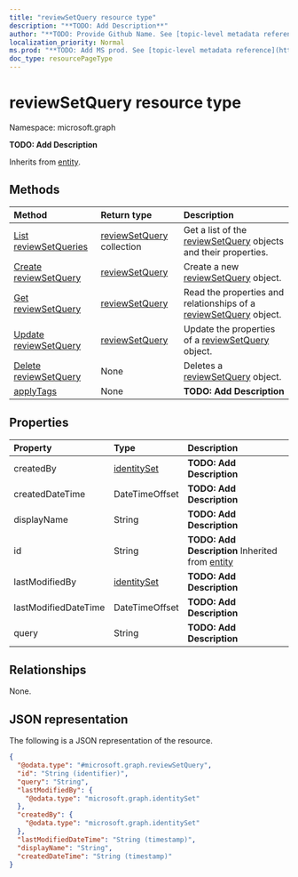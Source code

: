 ```yaml
---
title: "reviewSetQuery resource type"
description: "**TODO: Add Description**"
author: "**TODO: Provide Github Name. See [topic-level metadata reference](https://msgo.azurewebsites.net/add/document/guidelines/metadata.html#topic-level-metadata)**"
localization_priority: Normal
ms.prod: "**TODO: Add MS prod. See [topic-level metadata reference](https://msgo.azurewebsites.net/add/document/guidelines/metadata.html#topic-level-metadata)**"
doc_type: resourcePageType
---
```


# reviewSetQuery resource type

Namespace: microsoft.graph

**TODO: Add Description**


Inherits from [entity](../resources/entity.md).

## Methods
|Method|Return type|Description|
|:---|:---|:---|
|[List reviewSetQueries](../api/reviewsetquery-list.md)|[reviewSetQuery](../resources/reviewsetquery.md) collection|Get a list of the [reviewSetQuery](../resources/reviewsetquery.md) objects and their properties.|
|[Create reviewSetQuery](../api/reviewsetquery-create.md)|[reviewSetQuery](../resources/reviewsetquery.md)|Create a new [reviewSetQuery](../resources/reviewsetquery.md) object.|
|[Get reviewSetQuery](../api/reviewsetquery-get.md)|[reviewSetQuery](../resources/reviewsetquery.md)|Read the properties and relationships of a [reviewSetQuery](../resources/reviewsetquery.md) object.|
|[Update reviewSetQuery](../api/reviewsetquery-update.md)|[reviewSetQuery](../resources/reviewsetquery.md)|Update the properties of a [reviewSetQuery](../resources/reviewsetquery.md) object.|
|[Delete reviewSetQuery](../api/reviewsetquery-delete.md)|None|Deletes a [reviewSetQuery](../resources/reviewsetquery.md) object.|
|[applyTags](../api/reviewsetquery-applytags.md)|None|**TODO: Add Description**|

## Properties
|Property|Type|Description|
|:---|:---|:---|
|createdBy|[identitySet](../resources/identityset.md)|**TODO: Add Description**|
|createdDateTime|DateTimeOffset|**TODO: Add Description**|
|displayName|String|**TODO: Add Description**|
|id|String|**TODO: Add Description** Inherited from [entity](../resources/entity.md)|
|lastModifiedBy|[identitySet](../resources/identityset.md)|**TODO: Add Description**|
|lastModifiedDateTime|DateTimeOffset|**TODO: Add Description**|
|query|String|**TODO: Add Description**|

## Relationships
None.

## JSON representation
The following is a JSON representation of the resource.
<!-- {
  "blockType": "resource",
  "keyProperty": "id",
  "@odata.type": "microsoft.graph.reviewSetQuery",
  "baseType": "microsoft.graph.entity",
  "openType": false
}
-->
``` json
{
  "@odata.type": "#microsoft.graph.reviewSetQuery",
  "id": "String (identifier)",
  "query": "String",
  "lastModifiedBy": {
    "@odata.type": "microsoft.graph.identitySet"
  },
  "createdBy": {
    "@odata.type": "microsoft.graph.identitySet"
  },
  "lastModifiedDateTime": "String (timestamp)",
  "displayName": "String",
  "createdDateTime": "String (timestamp)"
}
```

